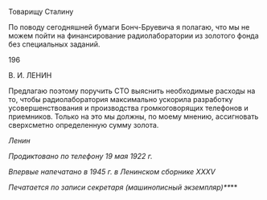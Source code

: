 Товарищу Сталину

По поводу сегодняшней бумаги Бонч-Бруевича я полагаю, что мы не можем пойти на финансирование радиолаборатории из золотого фонда без специальных заданий.

  

196

  

В. И. ЛЕНИН

  

Предлагаю поэтому поручить СТО выяснить необходимые расходы на то, чтобы ра­диолаборатория максимально ускорила разработку усовершенствования и производства громкоговорящих телефонов и приемников. Только на это мы должны, по моему мне­нию, ассигновать сверхсметно определенную сумму золота.

_Ленин_

  

_Продиктовано по телефону_ _19 мая 1922 г._

_Впервые напечатано в 1945 г. в Ленинском сборнике_ _XXXV_

  

_Печатается по записи секретаря (машинописный экземпляр)**_**
